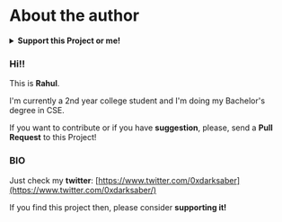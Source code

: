 # About the author

<details>

<summary><strong>Support this Project or me!</strong></summary><br>
  
<p align="center">
[![Buy Me A Coffee](https://www.buymeacoffee.com/assets/img/custom\_images/orange\_img.png)](https://www.buymeacoffee.com/rahul0x00)&nbsp;&nbsp;&nbsp;&nbsp;&nbsp;&nbsp;&nbsp;&nbsp;&nbsp;&nbsp;&nbsp;&nbsp;[![Paypal](https://www.paypalobjects.com/webstatic/mktg/Logo/pp-logo-150px.png)](https://paypal.me/rahul0x00)
</p>


</details>

### Hi!!

This is **Rahul**.

I'm currently a 2nd year college student and I'm doing my Bachelor's degree in CSE.

If you want to contribute or if you have **suggestion**, please, send a **Pull Request** to this Project!

### BIO

Just check my **twitter**: [https://www.twitter.com/0xdarksaber](https://www.twitter.com/0xdarksaber/)

If you find this project then, please consider **supporting it!**

